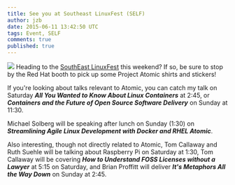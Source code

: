 ```yaml
---
title: See you at Southeast LinuxFest (SELF)
author: jzb
date: 2015-06-11 13:42:50 UTC
tags: Event, SELF
comments: true
published: true
---
```


![](/images/self-logo.png) Heading to the [SouthEast LinuxFest](http://www.southeastlinuxfest.org/) this weekend? If so, be sure to stop by the Red Hat booth to pick up some Project Atomic shirts and stickers!

If you're looking about talks relevant to Atomic, you can catch my talk on Saturday ***All You Wanted to Know About Linux Containers*** at 2:45, or ***Containers and the Future of Open Source Software Delivery*** on Sunday at 11:30. 

Michael Solberg will be speaking after lunch on Sunday (1:30) on ***Streamlining Agile Linux Development with Docker and RHEL Atomic***.

Also interesting, though not directly related to Atomic, Tom Callaway and Ruth Suehle will be talking about Raspberry Pi on Saturday at 1:30, Tom Callaway will be covering ***How to Understand FOSS Licenses without a Lawyer*** at 5:15 on Saturday, and Brian Proffitt will deliver ***It's Metaphors All the Way Down*** on Sunday at 2:45.